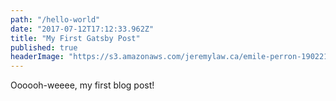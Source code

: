 ```yaml
---
path: "/hello-world"
date: "2017-07-12T17:12:33.962Z"
title: "My First Gatsby Post"
published: true
headerImage: "https://s3.amazonaws.com/jeremylaw.ca/emile-perron-190221.jpg"
---
```


Oooooh-weeee, my first blog post!

